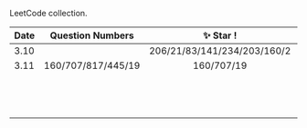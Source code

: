 LeetCode collection.

| Date | Question Numbers | :sparkles: Star ! |Second|Third|Forth|Fifth|
| :--- | :--: | :--:|:--:|:--:|:--:|---:|
|3.10|| 206/21/83/141/234/203/160/2|||||
| 3.11 | 160/707/817/445/19| 160/707/19 |||||
||||||||
||||||||
||||||||
||||||||
||||||||
||||||||
||||||||
||||||||
||||||||
||||||||
||||||||
||||||||
||||||||




